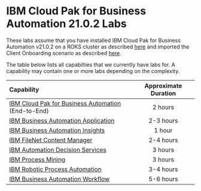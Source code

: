 # IBM Cloud Pak for Business Automation 21.0.2 Labs

These labs assume that you have installed IBM Cloud Pak for Business Automation v21.0.2 on a ROKS cluster as described [here](https://github.com/IBM/cp4ba-rapid-deployment/tree/main/cp4ba-21-0-2) and imported the Client Onboarding scenario as described [here](https://github.com/IBM/cp4ba-client-onboarding-scenario/tree/main/21.0.2).

The table below lists all capabilties that we currently have labs for. A capability may contain one or more labs depending on the complexity.

| Capability                                             | Approximate Duration |
| :----------------------------------------------------- | :------------------: |
| [IBM Cloud Pak for Business Automation](IBM%20Cloud%20Pak%20for%20Business%20Automation%20(End-to-End)) (End-to-End) |       2 hours        |
| [IBM Business Automation Application](Business%20Automation%20Application)               |      2-3 hours       |
| [IBM Business Automation Insights](Business%20Automation%20Insights)                  |        1 hour        |
| [IBM FileNet Content Manager](Content)                       |      2-4 hours       |
| [IBM Automation Decision Services](Decisions)                  |       3 hours        |
| [IBM Process Mining](Process%20Mining)                                |       3 hours        |
| [IBM Robotic Process Automation](Robotic%20Process%20Automation)                    |      3-4 hours       |
| [IBM Business Automation Workflow](Workflow)                  |      5-6 hours       |

